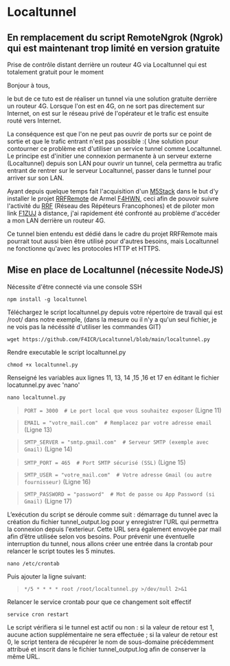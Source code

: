 # Localtunnel
## En remplacement du script RemoteNgrok (Ngrok) qui est maintenant trop limité en version gratuite

Prise de contrôle distant derrière un routeur 4G via Localtunnel qui est totalement gratuit pour le moment

Bonjour à tous,

le but de ce tuto est de réaliser un tunnel via une solution gratuite derrière un routeur 4G. Lorsque l'on est en 4G, on ne sort pas directement sur Internet, on est sur le réseau privé de l'opérateur et le trafic est ensuite routé vers Internet.

La conséquence est que l'on ne peut pas ouvrir de ports sur ce point de sortie et que le trafic entrant n'est pas possible :( Une solution pour contourner ce problème est d'utiliser un service tunnel comme Localtunnel. Le principe est d'initier une connexion permanente à un serveur externe (Localtunnel) depuis son LAN pour ouvrir un tunnel, cela permettra au trafic entrant de rentrer sur le serveur Localtunnel, passer dans le tunnel pour arriver sur son LAN.

Ayant depuis quelque temps fait l'acquisition d'un [M5Stack](https://m5stack.com/) dans le but d'y installer le projet [RRFRemote](https://github.com/armel/RRFRemote) de Armel [F4HWN](https://www.qrz.com/db/F4HWN), ceci afin de pouvoir suivre l'activité du [RRF](http://rrf4.f5nlg.ovh:82/) (Réseau des Répéteurs Francophones) et de piloter mon link [F1ZUJ](https://www.qrz.com/db/F1ZUJ) à distance, j'ai rapidement été confronté au problème d'accéder a mon LAN derrière un routeur 4G.

Ce tunnel bien entendu est dédié dans le cadre du projet RRFRemote mais pourrait tout aussi bien être utilisé pour d'autres besoins, mais Localtunnel ne fonctionne qu'avec les protocoles HTTP et HTTPS.

## Mise en place de Localtunnel (nécessite NodeJS) 
Nécessite d'être connecté via une console SSH

`npm install -g localtunnel`

Téléchargez le script localtunnel.py depuis votre répertoire de travail qui est /root/ dans notre exemple, (dans la mesure ou il n'y a qu'un seul fichier, je ne vois pas la nécéssité d'utiliser les commandes GIT)

`wget https://github.com/F4ICR/Localtunnel/blob/main/localtunnel.py`

Rendre executable le script localtunnel.py

`chmod +x localtunnel.py`

Renseigné les variables aux lignes 11, 13, 14 ,15 ,16 et 17 en éditant le fichier locatunnel.py avec 'nano'

`nano localtunnel.py`

> `PORT = 3000  # Le port local que vous souhaitez exposer` (Ligne 11)

> `EMAIL = "votre_mail.com"  # Remplacez par votre adresse email` (Ligne 13)
 
> `SMTP_SERVER = "smtp.gmail.com"  # Serveur SMTP (exemple avec Gmail)` (Ligne 14)

> `SMTP_PORT = 465  # Port SMTP sécurisé (SSL)` (Ligne 15)

> `SMTP_USER = "votre_mail.com"  # Votre adresse Gmail (ou autre fournisseur)` (Ligne 16)

> `SMTP_PASSWORD = "password"  # Mot de passe ou App Password (si Gmail)` (Ligne 17)

L’exécution du script se déroule comme suit : démarrage du tunnel avec la création du fichier tunnel_output.log pour y enregistrer l’URL qui permettra la connexion depuis l'exterieur. Cette URL sera également envoyée par mail afin d’être utilisée selon vos besoins. Pour prévenir une éventuelle interruption du tunnel, nous allons créer une entrée dans la crontab pour relancer le script toutes les 5 minutes.

`nano /etc/crontab`

Puis ajouter la ligne suivant:

> `*/5 * * * * root /root/localtunnel.py >/dev/null 2>&1`

Relancer le service crontab pour que ce changement soit effectif

`service cron restart`

Le script vérifiera si le tunnel est actif ou non : si la valeur de retour est 1, aucune action supplémentaire ne sera effectuée ; si la valeur de retour est 0, le script tentera de récupérer le nom de sous-domaine précédemment attribué et inscrit dans le fichier tunnel_output.log afin de conserver la même URL.
